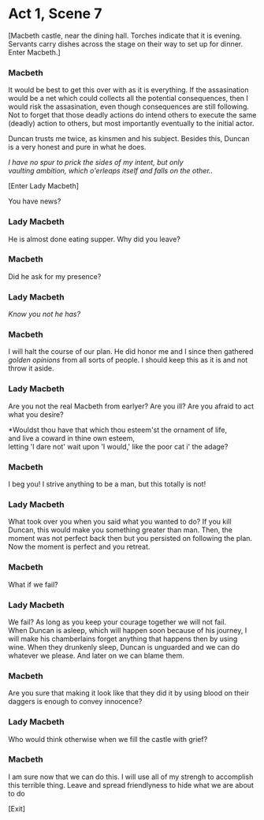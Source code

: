 # Act 1, Scene 7

[Macbeth castle, near the dining hall. Torches indicate that it is evening. Servants carry dishes across the stage on their way to set up for dinner. Enter Macbeth.]

### Macbeth

It would be best to get this over with as it is everything. If the assasination would be a net which could collects all the potential consequences, then I would risk the assasination, even though consequences are still following.
Not to forget that those deadly actions do intend others to execute the same (deadly) action to others, but most importantly eventually to the initial actor.

Duncan trusts me twice, as kinsmen and his subject.
Besides this, Duncan is a very honest and pure in what he does.


*I have no spur to prick the sides of my intent, but only vaulting ambition, which o'erleaps itself and falls on the other..*

[Enter Lady Macbeth]

You have news?

### Lady Macbeth

He is almost done eating supper. Why did you leave?

### Macbeth

Did he ask for my presence?

### Lady Macbeth

*Know you not he has?*

### Macbeth

I will halt the course of our plan.
He did honor me and I since then gathered *golden opinions* from all sorts of people.
I should keep this as it is and not throw it aside.

### Lady Macbeth

Are you not the real Macbeth from earlyer? Are you ill?
Are you afraid to act what you desire?

*Wouldst thou have that which thou esteem'st the ornament of life, and live a coward in thine own esteem, letting 'I dare not' wait upon 'I would,' like the poor cat i' the adage?

### Macbeth

I beg you!
I strive anything to be a man, but this totally is not!

### Lady Macbeth

What took over you when you said what you wanted to do?
If you kill Duncan, this would make you something greater than man.
Then, the moment was not perfect back then but you persisted on following the plan. Now the moment is perfect and you retreat.

### Macbeth

What if we fail?

### Lady Macbeth

We fail?
As long as you keep your courage together we will not fail.
When Duncan is asleep, which will happen soon because of his journey, I will make his chamberlains forget anything that happens then by using wine.
When they drunkenly sleep, Duncan is unguarded and we can do whatever we please.
And later on we can blame them.

### Macbeth

Are you sure that making it look like that they did it by using blood on their daggers is enough to convey innocence?

### Lady Macbeth

Who would think otherwise when we fill the castle with grief?

### Macbeth

I am sure now that we can do this. I will use all of my strengh to accomplish this terrible thing.
Leave and spread friendlyness to hide what we are about to do

[Exit]